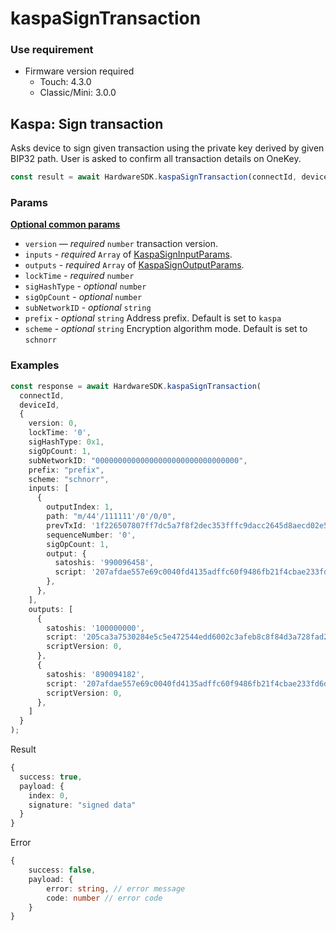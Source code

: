 # kaspaSignTransaction

### Use requirement

* Firmware version required
  * Touch: 4.3.0
  * Classic/Mini: 3.0.0

## Kaspa: Sign transaction

Asks device to sign given transaction using the private key derived by given BIP32 path. User is asked to confirm all transaction details on OneKey.

```typescript
const result = await HardwareSDK.kaspaSignTransaction(connectId, deviceId, params);
```

### Params

[**Optional common params**](../common-params.md)

* `version` — _required_ `number` transaction version.
* `inputs` - _required_ `Array` of [KaspaSignInputParams](https://github.com/OneKeyHQ/hardware-js-sdk/blob/269ee367141ae2186a9a63d1d89e9f4c70428623/packages/core/src/types/api/kaspaSignTransaction.ts#L9C1-L19C3).
* `outputs` - _required_ `Array` of [KaspaSignOutputParams](https://github.com/OneKeyHQ/hardware-js-sdk/blob/269ee367141ae2186a9a63d1d89e9f4c70428623/packages/core/src/types/api/kaspaSignTransaction.ts#L21C1-L26C1).
* `lockTime` - _required_ `number`&#x20;
* `sigHashType` - _optional_ `number`&#x20;
* `sigOpCount` - _optional_ `number`&#x20;
* `subNetworkID` - _optional_ `string`&#x20;
* `prefix` - _optional_ `string` Address prefix. Default is set to `kaspa`
* `scheme` - _optional_ `string` Encryption algorithm mode. Default is set to `schnorr`



### Examples

```typescript
const response = await HardwareSDK.kaspaSignTransaction(
  connectId,
  deviceId,
  {
    version: 0,
    lockTime: '0',
    sigHashType: 0x1,
    sigOpCount: 1,
    subNetworkID: "00000000000000000000000000000000",
    prefix: "prefix",
    scheme: "schnorr",
    inputs: [
      {
        outputIndex: 1,
        path: "m/44'/111111'/0'/0/0",
        prevTxId: '1f226507807ff7dc5a7f8f2dec353fffc9dacc2645d8aecd02e5046907e3e2b2',
        sequenceNumber: '0',
        sigOpCount: 1,
        output: {
          satoshis: '990096458',
          script: '207afdae557e69c0040fd4135adffc60f9486fb21f4cbae233fd6db3e84ba47c55ac',
        },
      },
    ],
    outputs: [
      {
        satoshis: '100000000',
        script: '205ca3a7530284e5c5e472544edd6002c3afeb8c8f84d3a728fad255a4872753fbac',
        scriptVersion: 0,
      },
      {
        satoshis: '890094182',
        script: '207afdae557e69c0040fd4135adffc60f9486fb21f4cbae233fd6db3e84ba47c55ac',
        scriptVersion: 0,
      },
    ]
  }
);
```

Result

```typescript
{
  success: true,
  payload: {
    index: 0,
    signature: "signed data"
  }
}
```

Error

```typescript
{
    success: false,
    payload: {
        error: string, // error message
        code: number // error code
    }
}
```
